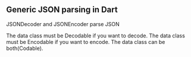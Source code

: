 ## Generic JSON parsing in Dart

JSONDecoder and JSONEncoder parse JSON

The data class must be Decodable if you want to decode.
The data class must be Encodable if you want to encode.
The data class can be both(Codable).

